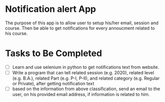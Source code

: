 # Notification alert App
The purpose of this app is to allow user to setup his/her email, session and course. Then be able to get notifications for every annoucment related to his course.

# Tasks to Be Completed
- [ ] Learn and use selenium in python to get notifications text from website.
- [ ] Write a program that can tell related session (e.g. 2020), related level (e.g. B.A.), related Part (e.g. P-I, P-II), and related category (e.g. Regular or Private), after getting notification text
- [ ] based on the information from above classification, send an email to the user, on his provided email address, if information is related to him.
